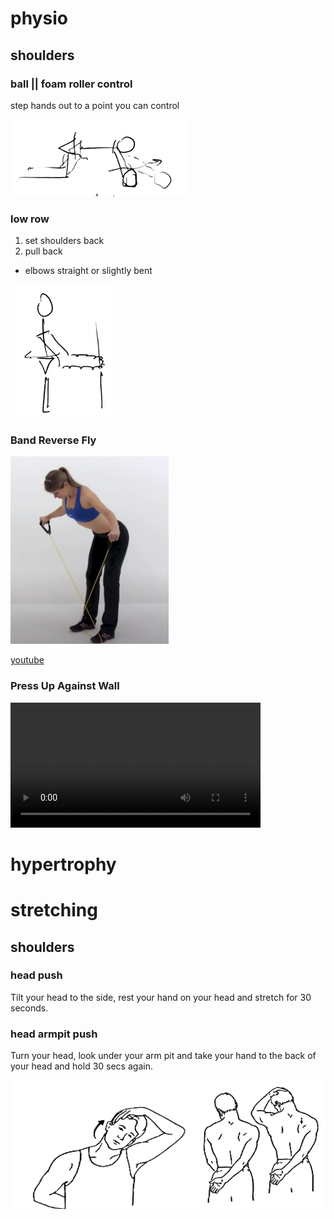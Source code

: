 # physio

## shoulders

### ball || foam roller control

step hands out to a point you can control

![](./shoulder2.png)

### low row

1. set shoulders back
2. pull back

* elbows straight or slightly bent

![](./shoulder3.png)

### Band Reverse Fly

<img src=./reverse-fly.png height=300 />

[youtube](https://www.youtube.com/watch?v=38leTE2y1I8)

### Press Up Against Wall

<video width=400 controls="controls">
  <source type="video/mp4" src="https://res.cloudinary.com/rehabguru/video/upload/vc_auto,q_auto/exercisevideos/277675016.mp4?ngsw-bypass"></source>
</video>

# hypertrophy

# stretching

## shoulders

### head push

Tilt your head to the side, rest your hand on your head and stretch for 30 seconds.

### head armpit push

Turn your head, look under your arm pit and take your hand to the back of your head and hold 30 secs again.

![](./shoulder1.png)
